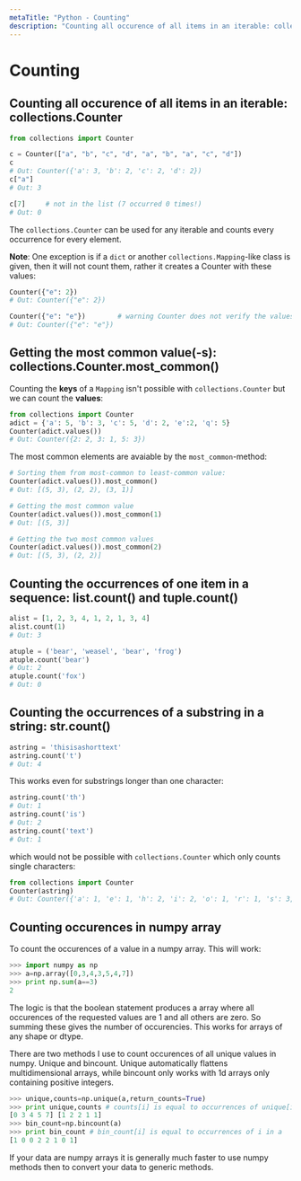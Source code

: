 ```yaml
---
metaTitle: "Python - Counting"
description: "Counting all occurence of all items in an iterable: collections.Counter, Getting the most common value(-s): collections.Counter.most_common(), Counting the occurrences of one item in a sequence: list.count() and tuple.count(), Counting the occurrences of a substring in a string: str.count(), Counting  occurences in numpy array"
---
```


# Counting




## Counting all occurence of all items in an iterable: collections.Counter


```py
from collections import Counter

c = Counter(["a", "b", "c", "d", "a", "b", "a", "c", "d"])
c
# Out: Counter({'a': 3, 'b': 2, 'c': 2, 'd': 2})
c["a"]
# Out: 3

c[7]     # not in the list (7 occurred 0 times!)
# Out: 0

```

The `collections.Counter` can be used for any iterable and counts every occurrence for every element.

**Note**: One exception is if a `dict` or another `collections.Mapping`-like class is given, then it will not count them, rather it creates a Counter with these values:

```py
Counter({"e": 2})
# Out: Counter({"e": 2})

Counter({"e": "e"})        # warning Counter does not verify the values are int
# Out: Counter({"e": "e"})

```



## Getting the most common value(-s): collections.Counter.most_common()


Counting the **keys** of a `Mapping` isn't possible with `collections.Counter` but we can count the **values**:

```py
from collections import Counter
adict = {'a': 5, 'b': 3, 'c': 5, 'd': 2, 'e':2, 'q': 5}
Counter(adict.values())
# Out: Counter({2: 2, 3: 1, 5: 3})

```

The most common elements are avaiable by the `most_common`-method:

```py
# Sorting them from most-common to least-common value:
Counter(adict.values()).most_common()
# Out: [(5, 3), (2, 2), (3, 1)]

# Getting the most common value
Counter(adict.values()).most_common(1)
# Out: [(5, 3)]

# Getting the two most common values
Counter(adict.values()).most_common(2)
# Out: [(5, 3), (2, 2)]

```



## Counting the occurrences of one item in a sequence: list.count() and tuple.count()


```py
alist = [1, 2, 3, 4, 1, 2, 1, 3, 4]
alist.count(1)
# Out: 3

atuple = ('bear', 'weasel', 'bear', 'frog')
atuple.count('bear')
# Out: 2
atuple.count('fox')
# Out: 0

```



## Counting the occurrences of a substring in a string: str.count()


```py
astring = 'thisisashorttext'
astring.count('t')
# Out: 4

```

This works even for substrings longer than one character:

```py
astring.count('th')
# Out: 1
astring.count('is')
# Out: 2
astring.count('text')
# Out: 1

```

which would not be possible with `collections.Counter` which only counts single characters:

```py
from collections import Counter
Counter(astring)
# Out: Counter({'a': 1, 'e': 1, 'h': 2, 'i': 2, 'o': 1, 'r': 1, 's': 3, 't': 4, 'x': 1})

```



## Counting  occurences in numpy array


To count the occurences of a value in a numpy array. This will work:

```py
>>> import numpy as np
>>> a=np.array([0,3,4,3,5,4,7])
>>> print np.sum(a==3)
2

```

The logic is that the boolean statement produces a array where all occurences of the requested values are 1 and all others are zero. So summing these gives the number of occurencies. This works for arrays of any shape or dtype.

There are two methods I use to count occurences of all unique values in numpy. Unique and bincount. Unique automatically flattens multidimensional arrays, while bincount only works with 1d arrays only containing positive integers.

```py
>>> unique,counts=np.unique(a,return_counts=True)
>>> print unique,counts # counts[i] is equal to occurrences of unique[i] in a
[0 3 4 5 7] [1 2 2 1 1]
>>> bin_count=np.bincount(a)
>>> print bin_count # bin_count[i] is equal to occurrences of i in a
[1 0 0 2 2 1 0 1] 

```

If your data are numpy arrays it is generally much faster to use numpy methods then to convert your data to generic methods.

